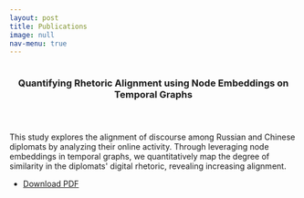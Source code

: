 ```yaml
---
layout: post
title: Publications
image: null
nav-menu: true
---
```


<section id="two" class="spotlights">
	<section>
		<a class="image">
			<img src="{{ site.baseurl }}/assets/images/joshua-hoehne-Lh_sFxD8AkI-unsplash.jpg" alt="" data-position="center center" />
		</a>
		<div class="content">
			<div class="inner">
				<header class="major">
					<h3>Quantifying Rhetoric Alignment using Node Embeddings on Temporal Graphs</h3>
				</header>
				<p>This study explores the alignment of discourse among Russian and Chinese diplomats by analyzing their online activity. Through leveraging node embeddings in temporal graphs, we quantitatively map the degree of similarity in the diplomats' digital rhetoric, revealing increasing alignment.</p>
				<ul class="actions">
					<li><a href="assets/papers/Quantifying_Rhetoric_Alignment_using_Node_Embeddings_on_Temporal_Graphs.pdf" class="button">Download PDF</a></li>
				</ul>
			</div>
		</div>
	</section>
</section>
